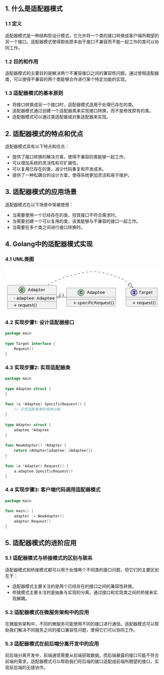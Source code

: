 ## 1. 什么是适配器模式
### 1.1 定义
适配器模式是一种结构型设计模式，它允许将一个类的接口转换成客户端所期望的另一个接口。适配器模式使得那些原本由于接口不兼容而不能一起工作的类可以协同工作。

### 1.2 目的和作用
适配器模式的主要目的是解决两个不兼容接口之间的兼容性问题。通过使用适配器类，可以使得不兼容的两个类能够合作进行某个特定功能的实现。

### 1.3 适配器模式的基本原则
- 将接口转换成另一个接口时，适配器模式适用于处理已存在的类。
- 适配器模式通过创建一个适配器类来实现接口转换，而不是修改原有的类。
- 适配器模式可以通过类适配器或对象适配器来实现。

## 2. 适配器模式的特点和优点
适配器模式具有以下特点和优点：

- 提供了接口转换的解决方案，使得不兼容的类能够一起工作。
- 可以增加系统的灵活性和可扩展性。
- 可以复用已存在的类，减少代码重复和开发成本。
- 提供了一种松耦合的设计方案，使得系统更加灵活和易于维护。

## 3. 适配器模式的应用场景
适配器模式在以下场景中常被使用：

- 当需要使用一个已经存在的类，但其接口不符合需求时。
- 当需要创建一个可以复用的类，该类能够与不兼容的接口一起工作。
- 当需要在多个类之间进行接口转换时。

## 4. Golang中的适配器模式实现
### 4.1 UML类图

![](img/1-1.png)

### 4.2 实现步骤1: 设计适配器接口
```go
package main

type Target interface {
    Request()
}
```
### 4.3 实现步骤2: 实现适配器类
```go
package main

type Adaptee struct {
}

func (a *Adaptee) SpecificRequest() {
    // 实现适配者类的具体功能
}

type Adapter struct {
    adaptee *Adaptee
}

func NewAdapter() *Adapter {
    return &Adapter{adaptee: &Adaptee{}}
}

func (a *Adapter) Request() {
    a.adaptee.SpecificRequest()
}
```
### 4.4 实现步骤3: 客户端代码调用适配器模式
```go
package main

func main() {
    adapter := NewAdapter()
    adapter.Request()
}
```
## 5. 适配器模式的进阶应用
### 5.1 适配器模式与桥接模式的区别与联系
适配器模式和桥接模式都可以用于处理两个不同类的接口问题，但它们的主要区别在于：

- 适配器模式主要关注的是两个已经存在的接口之间的兼容性转换。
- 桥接模式主要关注的是抽象与实现的分离，通过接口和实现类之间的桥接来实现解耦。
### 5.2 适配器模式在微服务架构中的应用
在微服务架构中，不同的微服务可能使用不同的接口进行通信。适配器模式可以帮助我们解决不同服务之间的接口兼容性问题，使得它们可以协同工作。

### 5.3 适配器模式在前后端分离开发中的应用
前后端分离开发中，前端通常需要从后端获取数据，而后端暴露的接口可能不符合前端的需求。适配器模式可以帮助我们将后端的接口适配成前端所期望的接口，实现前后端的无缝协作。